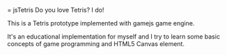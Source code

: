 = jsTetris
Do you love Tetris? I do!

This is a Tetris prototype implemented with gamejs game engine.

It's an educational implementation for myself and I try to learn some basic concepts
of game programming and HTML5 Canvas element.





